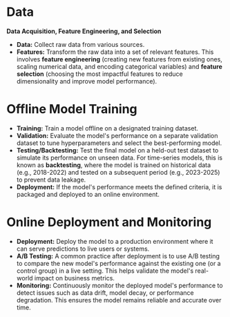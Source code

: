 # Data

**Data Acquisition, Feature Engineering, and Selection**
* **Data:** Collect raw data from various sources.
* **Features:** Transform the raw data into a set of relevant features. This involves **feature engineering** (creating new features from existing ones, scaling numerical data, and encoding categorical variables) and **feature selection** (choosing the most impactful features to reduce dimensionality and improve model performance).

# Offline Model Training

* **Training:** Train a model offline on a designated training dataset.
* **Validation:** Evaluate the model's performance on a separate validation dataset to tune hyperparameters and select the best-performing model.
* **Testing/Backtesting:** Test the final model on a held-out test dataset to simulate its performance on unseen data. For time-series models, this is known as **backtesting**, where the model is trained on historical data (e.g., 2018-2022) and tested on a subsequent period (e.g., 2023-2025) to prevent data leakage.
* **Deployment:** If the model's performance meets the defined criteria, it is packaged and deployed to an online environment.

# Online Deployment and Monitoring

* **Deployment:** Deploy the model to a production environment where it can serve predictions to live users or systems.
* **A/B Testing:** A common practice after deployment is to use A/B testing to compare the new model's performance against the existing one (or a control group) in a live setting. This helps validate the model's real-world impact on business metrics.
* **Monitoring:** Continuously monitor the deployed model's performance to detect issues such as data drift, model decay, or performance degradation. This ensures the model remains reliable and accurate over time.